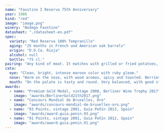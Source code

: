 ```yaml
---
name: "Faustino I Reserva 75th Anniversary"
year: 1986
kind: "red"
image: "image.png"
winery: "Bodega Faustino"
datasheet: "./datasheet-en.pdf"
spec:
  variety: "Red Reserva 100% Tempranillo"
  aging: "25 months in French and American oak barrels"
  origin: "D.O.Ca. Rioja"
  alcohol: null
  bottle: "75 cl."
pairing: "Any kind of meat. It matches with grilled or fried potatoes, mushrooms or ham. Some tasty or oily fish such as tuna, cod. Medium-aged cheese and berry dessert. Rice and all kind of pasta."
cata:
  eye: "Clean, bright, intense maroon color with ruby gleam."
  nose: "Warm on the nose, with wood aromas, spicy and toasted. Berries notes on the background."
  mouth: "On the palate is tasty and round. Very balanced, with good structure and acidity. Long finish."
awards:
  - name: "Premium Gold Medal, vintage 2008, Berliner Wine Trophy 2017"
    image: "awards/BerlinerGold21th2017.png"
  - name: "Concours Mondial de Bruxelles, Oro"
    image: "awards/concours-mondial-de-bruxelles-oro.png"
  - name: "93 Points, vintage 2001, Guía Peñín 2013, Spain"
    image: "awards/award.guia.penin.93.png"
  - name: "91 Points, vintage 2001, Guía Peñín 2012, Spain"
    image: "awards/award.guia.penin.91.png"
---
```

